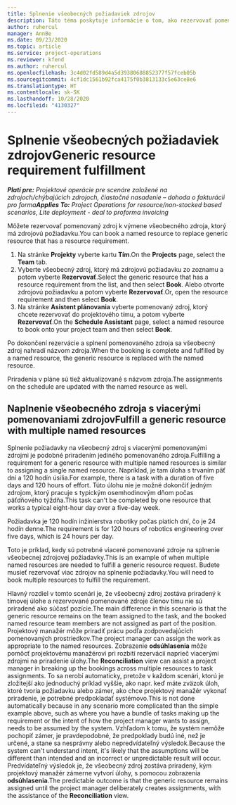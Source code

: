 ```yaml
---
title: Splnenie všeobecných požiadaviek zdrojov
description: Táto téma poskytuje informácie o tom, ako rezervovať pomenované zdroje pre požiadavku na všeobecné zdroje.
author: ruhercul
manager: AnnBe
ms.date: 09/23/2020
ms.topic: article
ms.service: project-operations
ms.reviewer: kfend
ms.author: ruhercul
ms.openlocfilehash: 3c4d02fd589d4a5d39380688852377f57fceb05b
ms.sourcegitcommit: 4cf1dc1561b92fca4175f0b3813133c5e63ce8e6
ms.translationtype: HT
ms.contentlocale: sk-SK
ms.lasthandoff: 10/28/2020
ms.locfileid: "4130327"
---
```

# <a name="generic-resource-requirement-fulfillment"></a><span data-ttu-id="7f124-103">Splnenie všeobecných požiadaviek zdrojov</span><span class="sxs-lookup"><span data-stu-id="7f124-103">Generic resource requirement fulfillment</span></span>

<span data-ttu-id="7f124-104">_**Platí pre:** Projektové operácie pre scenáre založené na zdrojoch/chýbajúcich zdrojoch, čiastočné nasadenie – dohoda o fakturácii pro forma_</span><span class="sxs-lookup"><span data-stu-id="7f124-104">_**Applies To:** Project Operations for resource/non-stocked based scenarios, Lite deployment - deal to proforma invoicing_</span></span>

<span data-ttu-id="7f124-105">Môžete rezervovať pomenovaný zdroj k výmene všeobecného zdroja, ktorý má zdrojovú požiadavku.</span><span class="sxs-lookup"><span data-stu-id="7f124-105">You can book a named resource to replace generic resource that has a resource requirement.</span></span>

1. <span data-ttu-id="7f124-106">Na stránke **Projekty** vyberte kartu **Tím**.</span><span class="sxs-lookup"><span data-stu-id="7f124-106">On the **Projects** page, select the **Team** tab.</span></span>
2. <span data-ttu-id="7f124-107">Vyberte všeobecný zdroj, ktorý má zdrojovú požiadavku zo zoznamu a potom vyberte **Rezervovať**.</span><span class="sxs-lookup"><span data-stu-id="7f124-107">Select the generic resource that has a resource requirement from the list, and then select **Book**.</span></span> <span data-ttu-id="7f124-108">Alebo otvorte zdrojovú požiadavku a potom vyberte **Rezervovať**.</span><span class="sxs-lookup"><span data-stu-id="7f124-108">Or, open the resource requirement and then select **Book**.</span></span>
3. <span data-ttu-id="7f124-109">Na stránke **Asistent plánovania** vyberte pomenovaný zdroj, ktorý chcete rezervovať do projektového tímu, a potom vyberte **Rezervovať**.</span><span class="sxs-lookup"><span data-stu-id="7f124-109">On the **Schedule Assistant** page, select a named resource to book onto your project team and then select **Book**.</span></span>

<span data-ttu-id="7f124-110">Po dokončení rezervácie a splnení pomenovaného zdroja sa všeobecný zdroj nahradí názvom zdroja.</span><span class="sxs-lookup"><span data-stu-id="7f124-110">When the booking is complete and fulfilled by a named resource, the generic resource is replaced with the named resource.</span></span>

<span data-ttu-id="7f124-111">Priradenia v pláne sú tiež aktualizované s názvom zdroja.</span><span class="sxs-lookup"><span data-stu-id="7f124-111">The assignments on the schedule are updated with the named resource as well.</span></span>

## <a name="fulfill-a-generic-resource-with-multiple-named-resources"></a><span data-ttu-id="7f124-112">Naplnenie všeobecného zdroja s viacerými pomenovaniami zdrojov</span><span class="sxs-lookup"><span data-stu-id="7f124-112">Fulfill a generic resource with multiple named resources</span></span>
<span data-ttu-id="7f124-113">Splnenie požiadavky na všeobecný zdroj s viacerými pomenovanými zdrojmi je podobné priradením jediného pomenovaného zdroja.</span><span class="sxs-lookup"><span data-stu-id="7f124-113">Fulfilling a requirement for a generic resource with multiple named resources is similar to assigning a single named resource.</span></span> <span data-ttu-id="7f124-114">Napríklad, je tam úloha s trvaním päť dní a 120 hodín úsilia.</span><span class="sxs-lookup"><span data-stu-id="7f124-114">For example, there is a task with a duration of five days and 120 hours of effort.</span></span> <span data-ttu-id="7f124-115">Túto úlohu nie je možné dokončiť jedným zdrojom, ktorý pracuje s typickým osemhodinovým dňom počas päťdňového týždňa.</span><span class="sxs-lookup"><span data-stu-id="7f124-115">This task can't be completed by one resource that works a typical eight-hour day over a five-day week.</span></span> 

<span data-ttu-id="7f124-116">Požiadavka je 120 hodín inžinierstva robotiky počas piatich dní, čo je 24 hodín denne.</span><span class="sxs-lookup"><span data-stu-id="7f124-116">The requirement is for 120 hours of robotics engineering over five days, which is 24 hours per day.</span></span>

<span data-ttu-id="7f124-117">Toto je príklad, kedy sú potrebné viaceré pomenované zdroje na splnenie všeobecnej zdrojovej požiadavky.</span><span class="sxs-lookup"><span data-stu-id="7f124-117">This is an example of when multiple named resources are needed to fulfill a generic resource request.</span></span> <span data-ttu-id="7f124-118">Budete musieť rezervovať viac zdrojov na splnenie požiadavky.</span><span class="sxs-lookup"><span data-stu-id="7f124-118">You will need to book multiple resources to fulfill the requirement.</span></span>

<span data-ttu-id="7f124-119">Hlavný rozdiel v tomto scenári je, že všeobecný zdroj zostáva priradený k tímovej úlohe a rezervované pomenované zdroje členov tímu nie sú priradené ako súčasť pozície.</span><span class="sxs-lookup"><span data-stu-id="7f124-119">The main difference in this scenario is that the generic resource remains on the team assigned to the task, and the booked named resource team members are not assigned as part of the position.</span></span> <span data-ttu-id="7f124-120">Projektový manažér môže priradiť prácu podľa zodpovedajúcich pomenovaných prostriedkov.</span><span class="sxs-lookup"><span data-stu-id="7f124-120">The project manager can assign the work as appropriate to the named resources.</span></span> <span data-ttu-id="7f124-121">Zobrazenie **odsúhlasenia** môže pomôcť projektovému manažérovi pri rozbití rezervácií naprieč viacerými zdrojmi na priradenie úlohy.</span><span class="sxs-lookup"><span data-stu-id="7f124-121">The **Reconciliation** view can assist a project manager in breaking up the bookings across multiple resources to task assignments.</span></span> <span data-ttu-id="7f124-122">To sa nerobí automaticky, pretože v každom scenári, ktorú je zložitejší ako jednoduchý príklad vyššie, ako napr. keď máte zväzok úloh, ktoré tvoria požiadavku alebo zámer, ako chce projektový manažér vykonať priradenie, je potrebné predpokladať systémovo.</span><span class="sxs-lookup"><span data-stu-id="7f124-122">This is not done automatically because in any scenario more complicated than the simple example above, such as where you have a bundle of tasks making up the requirement or the intent of how the project manager wants to assign, needs to be assumed by the system.</span></span> <span data-ttu-id="7f124-123">Vzhľadom k tomu, že systém nemôže pochopiť zámer, je pravdepodobné, že predpoklady budú iné, než je určené, a stane sa nesprávny alebo nepredvídateľný výsledok.</span><span class="sxs-lookup"><span data-stu-id="7f124-123">Because the system can't understand intent, it's likely that the assumptions will be different than intended and an incorrect or unpredictable result will occur.</span></span> <span data-ttu-id="7f124-124">Predvídateľný výsledok je, že všeobecný zdroj zostáva priradený, kým projektový manažér zámerne vytvorí úlohy, s pomocou zobrazenia **odsúhlasenia**.</span><span class="sxs-lookup"><span data-stu-id="7f124-124">The predictable outcome is that the generic resource remains assigned until the project manager deliberately creates assignments, with the assistance of the **Reconciliation** view.</span></span>


